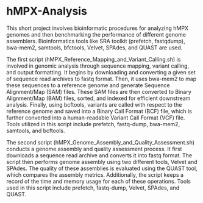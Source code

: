 # hMPX-Analysis

This short project involves bioinformatic procedures for analyzing hMPX genomes and then benchmarking the performance of different genome assemblers. Bioinformatics tools like SRA toolkit (prefetch, fastqdump), bwa-mem2, samtools, bfctools, Velvet, SPAdes, and QUAST are used.

The first script (hMPX_Reference_Mapping_and_Variant_Calling.sh) is involved in genomic analysis through sequence mapping, variant calling, and output formatting. It begins by downloading and converting a given set of sequence read archives to fastq format. Then, it uses bwa-mem2 to map these sequences to a reference genome and generate Sequence Alignment/Map (SAM) files. These SAM files are then converted to Binary Alignment/Map (BAM) files, sorted, and indexed for efficient downstream analysis. Finally, using bcftools, variants are called with respect to the reference genome and saved into a Binary Call Format (BCF) file, which is further converted into a human-readable Variant Call Format (VCF) file. Tools utilized in this script include prefetch, fastq-dump, bwa-mem2, samtools, and bcftools.

The second script (hMPX_Genome_Assembly_and_Quality_Assessment.sh) conducts a genome assembly and quality assessment process. It first downloads a sequence read archive and converts it into fastq format. The script then performs genome assembly using two different tools, Velvet and SPAdes. The quality of these assemblies is evaluated using the QUAST tool, which compares the assembly metrics. Additionally, the script keeps a record of the time and memory usage for each of these operations. Tools used in this script include prefetch, fastq-dump, Velvet, SPAdes, and QUAST.

